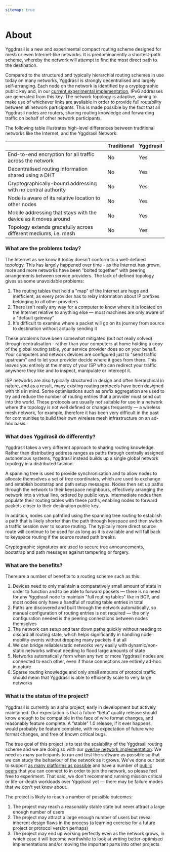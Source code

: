 ```yaml
---
sitemap: true
---
```


# About

Yggdrasil is a new and experimental compact routing scheme designed for mesh or even Internet-like networks. It is predominanently a shortest-path scheme, whereby the network will attempt to find the most direct path to the destination.

Compared to the structured and typically hierarchial routing schemes in use today on many networks, Yggdrasil is strongly decentralised and largely self-arranging. Each node on the network is identified by a cryptographic public key and, in our [current experimental implementation](implementation.md), IPv6 addresses are generated from this key. The network topology is adaptive, aiming to make use of whichever links are available in order to provide full routability between all network participants. This is made possible by the fact that all Yggdrasil nodes are routers, sharing routing knowledge and forwarding traffic on behalf of other network participants.

The following table illustrates high-level differences between traditional networks like the Internet, and the Yggdrasil Network:

|                                                                 | Traditional | Yggdrasil |
| --------------------------------------------------------------- | ----------- | --------- |
| End-to-end encryption for all traffic across the network        | No          | Yes       |
| Decentralised routing information shared using a DHT            | No          | Yes       |
| Cryptographically-bound addressing with no central authority    | No          | Yes       |
| Node is aware of its relative location to other nodes           | No          | Yes       |
| Mobile addressing that stays with the device as it moves around | No          | Yes       |
| Topology extends gracefully across different mediums, i.e. mesh | No          | Yes       |

### What are the problems today?

The Internet as we know it today doesn't conform to a well-defined topology. This has largely happened over time - as the Internet has grown, more and more networks have been "bolted together" with peering arrangements between service providers. The lack of defined topology gives us some unavoidable problems:

1. The routing tables that hold a "map" of the Internet are huge and inefficient, as every provider has to relay information about IP prefixes belonging to all other providers
1. There isn't really any way for a computer to know where it is located on the Internet relative to anything else — most machines are only aware of a "default gateway"
1. It's difficult to examine where a packet will go on its journey from source to destination without actually sending it

These problems have been somewhat mitigated (but not really solved) through centralisation - rather than your computers at home holding a copy of the global routing table, your service provider does so on your behalf. Your computers and network devices are configured just to "send traffic upstream" and to let your provider decide where it goes from there. This leaves you entirely at the mercy of your ISP who can redirect your traffic anywhere they like and to inspect, manipulate or intercept it.

ISP networks are also typically structured in design and often hierarchical in nature, and as a result, many existing routing protocols have been designed with this in mind. Some optimisations such as prefix aggregation are used to try and reduce the number of routing entries that a provider must send out into the world. These protocols are usually not suitable for use in a network where the topology is not well defined or changes frequently — a wireless mesh network, for example, therefore it has been very difficult in the past for communities to build their own wireless mesh infrastructure on an ad-hoc basis.

### What does Yggdrasil do differently?

Yggdrasil takes a very different approach to sharing routing knowledge. Rather than distributing address ranges as paths through centrally assigned autonomous systems, Yggdrasil instead builds up a single global network topology in a distributed fashion.

A spanning tree is used to provide synchronisation and to allow nodes to allocate themselves a set of tree coordinates, which are used to exchange and establish bootstrap and path setup messages. Nodes then set up paths through the network to their keyspace neighbours, effectively arranging the network into a virtual line, ordered by public keys. Intermediate nodes then populate their routing tables with these paths, enabling nodes to forward packets closer to their destination public key.

In addition, nodes can pathfind using the spanning tree routing to establish a path that is likely shorter than the path through keyspace and then switch a traffic session over to source routing. The typically more direct source route will continue to be used for as long as it is available and will fall back to keyspace routing if the source routed path breaks.

Cryptographic signatures are used to secure tree announcements, bootstrap and path messages against tampering or forgery.

### What are the benefits?

There are a number of benefits to a routing scheme such as this:

1. Devices need to only maintain a comparatively small amount of state in order to function and to be able to forward packets — there is no need for any Yggdrasil node to maintain "full routing tables" like in BGP, and most nodes only have a handful of routing table entries in total
1. Paths are discovered and built through the network automatically, so manual configuration of routing entries is not required — the only configuration needed is the peering connections between nodes themselves
1. The network can setup and tear down paths quickly without needing to discard all routing state, which helps significantly in handling node mobility events without dropping many packets if at all
1. We can bridge reliable/static networks very easily with dynamic/non-static networks without needing to flood large amounts of state
1. Networks automatically form when any two or more Yggdrasil nodes are connected to each other, even if those connections are entirely ad-hoc in nature
1. Sparse routing knowledge and only small amounts of protocol traffic should mean that Yggdrasil is able to efficiently scale to very large networks

### What is the status of the project?

Yggdrasil is currently an alpha project, early in development but actively maintained. Our expectation is that a future “beta” quality release should know enough to be compatible in the face of wire format changes, and reasonably feature complete. A “stable” 1.0 release, if it ever happens, would probably be feature complete, with no expectation of future wire format changes, and free of known critical bugs.

The true goal of this project is to test the scalability of the Yggdrasil routing scheme and we are doing so with our [overlay network implementation](implementation.md). We need as many participants to run and test the software as possible so that we can study the behaviour of the network as it grows. We've done our best to support [as many platforms as possible](installation.md) and have a number of [public peers](https://github.com/yggdrasil-network/public-peers) that you can connect to in order to join the network, so please feel free to experiment. That said, we don't recommend running mission critical or life-or-death workloads over Yggdrasil yet — there may be failure modes that we don't yet know about.

The project is likely to reach a number of possible outcomes:

1. The project may reach a reasonably stable state but never attract a large enough number of users
1. The project may attract a large enough number of users but reveal inherent design flaws in the process (a learning exercise for a future project or protocol version perhaps)
1. The project may end up working perfectly even as the network grows, in which case it will become worthwhile to look at writing better-optimised implementations and/or moving the important parts into other projects
